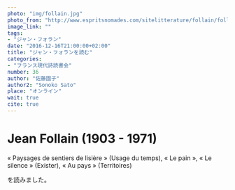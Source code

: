 ```yaml
---
photo: "img/follain.jpg"
photo_from: "http://www.espritsnomades.com/sitelitterature/follain/follain.html"
image_link: ""
tags:
- "ジャン・フォラン"
date: "2016-12-16T21:00:00+02:00"
title: "ジャン・フォランを読む"
categories:
- "フランス現代詩読書会"
number: 36
author: "佐藤園子"
author2: "Sonoko Sato"
place: "オンライン"
wait: true
cite: true
---
```



# Jean Follain (1903 - 1971)

« Paysages de sentiers de lisière » (Usage du temps), « Le pain », « Le silence »  (Exister), « Au pays » (Territoires) 

を読みました。
